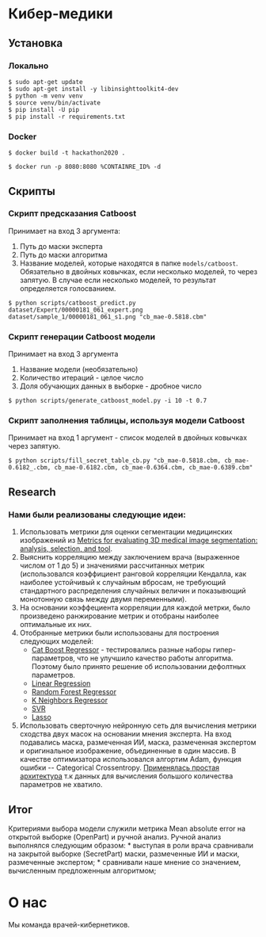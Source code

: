 # Кибер-медики

## Установка
### Локально
```
$ sudo apt-get update
$ sudo apt-get install -y libinsighttoolkit4-dev
$ python -m venv venv
$ source venv/bin/activate
$ pip install -U pip
$ pip install -r requirements.txt
```
### Docker
```
$ docker build -t hackathon2020 .

$ docker run -p 8080:8080 %CONTAINRE_ID% -d
```
## Скрипты

### Скрипт предсказания Catboost 
Принимает на вход 3 аргумента:

1. Путь до маски эксперта
2. Путь до маски алгоритма
3. Название моделей, которые находятся в папке `models/catboost`. Обязательно в двойных ковычках, если несколько моделей, то через запятую. В случае если несколько моделей, то результат определяется голосванием.

```
$ python scripts/catboost_predict.py dataset/Expert/00000181_061_expert.png dataset/sample_1/00000181_061_s1.png "cb_mae-0.5818.cbm"
```

### Скрипт генерации Catboost модели
Принимает на вход 3 аргумента

1. Название модели (необязательно)
2. Количество итераций - целое число
3. Доля обучающих данных в выборке - дробное число
```
$ python scripts/generate_catboost_model.py -i 10 -t 0.7
```

### Скрипт заполнения таблицы, используя модели Catboost
Принимает на вход 1 аргумент - список моделей в двойных ковычках через запятую.
```
$ python scripts/fill_secret_table_cb.py "cb_mae-0.5818.cbm, cb_mae-0.6182_.cbm, cb_mae-0.6182.cbm, cb_mae-0.6364.cbm, cb_mae-0.6389.cbm"
```
## Research
### Нами были реализованы следующие идеи:
1. Использовать метрики для оценки сегментации медицинских изображений из
   [Metrics for evaluating 3D medical image segmentation: analysis, selection, and tool](https://www.ncbi.nlm.nih.gov/pmc/articles/PMC4533825/).
2. Выяснить корреляцию между заключением врача (выраженное числом от 1 до 5) и
   значениями рассчитанных метрик (использовался коэффициент ранговой
   корреляции Кендалла, как наиболее устойчивый к случайным вбросам,
   не требующий стандартного распределения случайных величин и
   показывющий монотонную связь между двумя переменными).
3. На основании коэффециента корреляции для каждой метрки, было произведено
   ранжирование метрик и отобраны наиболее оптимальные их них.
4. Отобранные метрики были использованы для построения следующих моделей:
    * [Cat Boost Regressor](https://catboost.ai/docs/concepts/python-reference_catboostregressor.html) - тестировались разные наборы гипер-параметров, что не улучшило качество работы  алгоритма.
      Поэтому было принято решение об использовании дефолтных параметров.
    * [Linear Regression](https://scikit-learn.org/stable/modules/generated/sklearn.linear_model.LinearRegression.html)
    * [Random Forest Regressor](https://scikit-learn.org/stable/search.html?q=random+forest)
    * [K Neighbors Regressor](https://scikit-learn.org/stable/modules/generated/sklearn.neighbors.KNeighborsRegressor.html?highlight=kneighborsregressor#sklearn.neighbors.KNeighborsRegressor)
    * [SVR](https://scikit-learn.org/stable/modules/generated/sklearn.svm.LinearSVR.html?highlight=svr#sklearn.svm.LinearSVR)
    * [Lasso](https://scikit-learn.org/stable/modules/generated/sklearn.linear_model.Lasso.html#sklearn.linear_model.Lasso)
5. Использовать сверточную нейронную сеть для вычисления метрики сходства двух
   масок на основании мнения эксперта. На вход подавались маска, размеченная
   ИИ, маска, размеченная экспертом и оригинальное изображение, объединенные в
   один массив. В качестве оптимизатора использовался алгортим Adam, функция
   ошибки -- Categorical Crossentropy.
   [Применялась простая архитектура](https://keras.io/examples/vision/mnist_convnet/) т.к данных для вычисления большого количества параметров не хватило.

## Итог
Критериями выбора модели служили метрика Mean absolute error на открытой выборке (OpenPart) и ручной анализ.
Ручной анализ выполнялся следующим образом:
    * выступая в роли врача сравнивали на закрытой выборке (SecretPart) маски, размеченные ИИ и маски, размеченные экспертом;
    * сравнивали наше мнение со значением, вычисленным предложенным алгоритмом;

# О нас
Мы команда врачей-кибернетиков.

